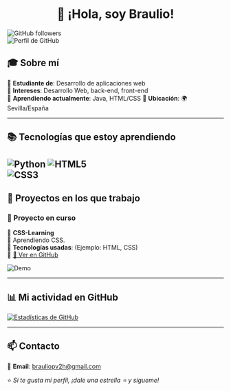 <div align="center">
  
# 👋 ¡Hola, soy Braulio!

</div>

![GitHub followers](https://img.shields.io/github/followers/Braulio06-es?style=social)  
![Perfil de GitHub](https://img.shields.io/github/stars/Braulio06-es?style=social)  

## 🎓 Sobre mí  
🔹 **Estudiante de**: Desarrollo de aplicaciones web  
🔹 **Intereses**: Desarrollo Web, back-end, front-end  
🔹 **Aprendiendo actualmente**: Java, HTML/CSS
🔹 **Ubicación**: 🌍 Sevilla/España

---

## 📚 Tecnologías que estoy aprendiendo  

![Python](https://img.shields.io/badge/Java-ED8B00?style=for-the-badge&logo=openjdk&logoColor=white)
![HTML5](https://img.shields.io/badge/-HTML5-E34F26?style=flat-square&logo=html5&logoColor=white)  
![CSS3](https://img.shields.io/badge/-CSS3-1572B6?style=flat-square&logo=css3&logoColor=white)  
---

## 🌱 Proyectos en los que trabajo  

### 🚀 Proyecto en curso  
📌 **CSS-Learning**  
🔹 Aprendiendo CSS.  
🔹 **Tecnologías usadas**: (Ejemplo: HTML, CSS)  
🔹 [🔗 Ver en GitHub](https://github.com/Braulio06-es/Lenguaje)  

![Demo](https://media.giphy.com/media/du3J3cXyzhj75IOgvA/giphy.gif?cid=790b7611r5p17iowg7gkd45h05s9j6qlogrrc1d0cv1vzrkn&ep=v1_gifs_search&rid=giphy.gif&ct=g)  

---

## 📊 Mi actividad en GitHub  

[![Estadísticas de GitHub](https://github-readme-stats.vercel.app/api?username=Braulio06-es&show_icons=true&theme=tokyonight)](https://github.com/Braulio06-es)  

---

## 📫 Contacto  
📧 **Email**: [brauliopv2h@gmail.com](mailto:brauliopv2h@gmail.com)  

⭐ _Si te gusta mi perfil, ¡dale una estrella ⭐ y sígueme!_  
